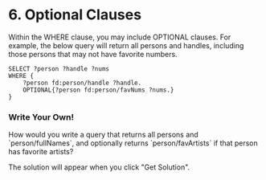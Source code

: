 # 6. Optional Clauses

Within the WHERE clause, you may include OPTIONAL clauses. For example, the below query will return all persons and handles, including those persons that may not have favorite numbers.

```sparql
SELECT ?person ?handle ?nums
WHERE {
    ?person fd:person/handle ?handle.
    OPTIONAL{?person fd:person/favNums ?nums.}
}
```

<div class="challenge">
<h3>Write Your Own!</h3>
<p>How would you write a query that returns all persons and `person/fullNames`, and optionally returns `person/favArtists` if that person has favorite artists?</p>
<p>The solution will appear when you click "Get Solution".</p>
</div>
